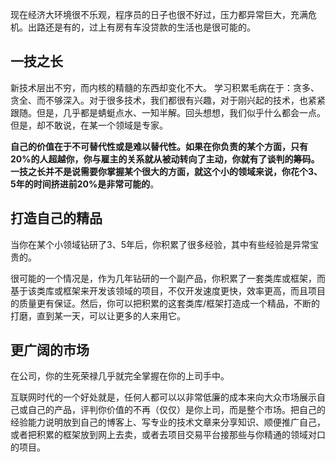 现在经济大环境很不乐观，程序员的日子也很不好过，压力都异常巨大，充满危机。出路还是有的，过上有房有车没贷款的生活也是很可能的。

## 一技之长
新技术层出不穷，而内核的精髓的东西却变化不大。
学习积累毛病在于：贪多、贪全、而不够深入。对于很多技术，我们都很有兴趣，对于刚兴起的技术，也紧紧跟随。但是，几乎都是蜻蜓点水、一知半解。回头想想，我们似乎什么都会一点。但是，却不敢说，在某一个领域是专家。

**自己的价值在于不可替代性或是难以替代性。如果在你负责的某个方面，只有20%的人超越你，你与雇主的关系就从被动转向了主动，你就有了谈判的筹码。一技之长并不是说需要你掌握某个很大的方面，就这个小的领域来说，你花个3、5年的时间挤进前20%是非常可能的**。

## 打造自己的精品

当你在某个小领域钻研了3、5年后，你积累了很多经验，其中有些经验是异常宝贵的。

很可能的一个情况是，作为几年钻研的一个副产品，你积累了一套类库或框架，而基于该类库或框架来开发该领域的项目，不仅开发速度更快，效率更高，而且项目的质量更有保证。然后，你可以把积累的这套类库/框架打造成一个精品，不断的打磨，直到某一天，可以让更多的人来用它。

## 更广阔的市场

在公司，你的生死荣禄几乎就完全掌握在你的上司手中。

互联网时代的一个好处就是，任何人都可以以非常低廉的成本来向大众市场展示自己或自己的产品，评判你价值的不再（仅仅）是你上司，而是整个市场。把自己的经验能力说明放到自己的博客上、写专业的技术文章来分享知识、顺便推广自己，或者把积累的框架放到网上去卖，或者去项目交易平台接那些与你精通的领域对口的项目。



